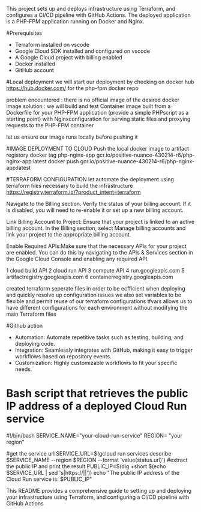 This project sets up and deploys infrastructure using Terraform, and configures a CI/CD pipeline with GitHub Actions. The deployed application is a PHP-FPM application running on Docker and Nginx.


#Prerequisites
- Terraform installed on vscode
- Google Cloud SDK installed and configured on vscode
- A Google Cloud project with billing enabled
- Docker installed
- GitHub account

#Local deployment
we will start our deployment by checking on docker hub https://hub.docker.com/ for the php-fpm docker repo

problem encountered : there is no official image of the desired docker image
solution : we will build and test Container image built from a Dockerfile for your PHP-FPM application (provide a simple PHPscript as a starting point) with Nginxconfiguration for serving static files and proxying requests to the PHP-FPM container
 
let us ensure our image runs locally before pushing it


#IMAGE DEPLOYMENT TO CLOUD
Push the local docker image to artifact registory
docker tag php-nginx-app gcr.io/positive-nuance-430214-r6/php-nginx-app:latest
docker push gcr.io/positive-nuance-430214-r6/php-nginx-app:latest

#TERRAFORM CONFIGURATION
let automate the deployment using terraform files necessary to build the infrastructure
https://registry.terraform.io/?product_intent=terraform

Navigate to the Billing section.
Verify the status of your billing account. If it is disabled, you will need to re-enable it or set up a new billing account.

Link Billing Account to Project:
Ensure that your project is linked to an active billing account.
In the Billing section, select Manage billing accounts and link your project to the appropriate billing account.

Enable Required APIs:Make sure that the necessary APIs for your project are enabled. You can do this by navigating to the APIs & Services section in the Google Cloud Console and enabling any required API.

1 cloud build API
2 cloud run API
3 compute API
4 run.googleapis.com
5 artifactregistry.googleapis.com
6 containerregistry.googleapis.com

created terraform seperate files in order to be ecfficient when deploying and quickly resolve up configuration issues
we also set variables to be flexible and permit reuse of our terraform configurations
tfvars allows us to have different configurations for each environment without modifying the main Terraform files





#Github action
- Automation: Automate repetitive tasks such as testing, building, and deploying code.
- Integration: Seamlessly integrates with GitHub, making it easy to trigger workflows based on repository events.
- Customization: Highly customizable workflows to fit your specific needs.










# Bash script that retrieves the public IP address of a deployed Cloud Run service


#!/bin/bash
SERVICE_NAME="your-cloud-run-service"
REGION= "your region"

#get the service url 
SERVICE_URL=$(gcloud run services describe $SERVICE_NAME --region $REGION --format 'value(status.url)')
#extract the public IP and print the result
PUBLIC_IP=$(dig +short $(echo $SERVICE_URL | sed 's|https://||'))
echo "The public IP address of the Cloud Run service is: $PUBLIC_IP"


This README provides a comprehensive guide to setting up and deploying your infrastructure using Terraform, and configuring a CI/CD pipeline with GitHub Actions







